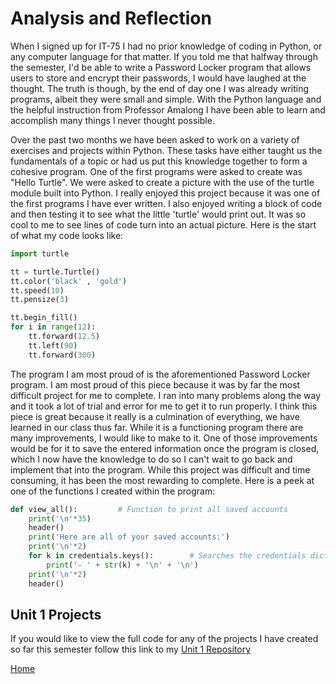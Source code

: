 # Analysis and Reflection

  When I signed up for IT-75 I had no prior knowledge of coding in Python, or any computer language for that matter. If you told me that halfway through the semester, I'd be able to write a Password Locker program that allows users to store and encrypt their passwords, I would have laughed at the thought. The truth is though, by the end of day one I was already writing programs, albeit they were small and simple. With the Python language and the helpful instruction from Professor Amalong I have been able to learn and accomplish many things I never thought possible.
  
  Over the past two months we have been asked to work on a variety of exercises and projects within Python. These tasks have either taught us the fundamentals of a topic or had us put this knowledge together to form a cohesive program. One of the first programs were asked to create was "Hello Turtle". We were asked to create a picture with the use of the turtle module built into Python. I really enjoyed this project because it was one of the first programs I have ever written. I also enjoyed writing a block of code and then testing it to see what the little 'turtle' would print out. It was so cool to me to see lines of code turn into an actual picture. 
  Here is the start of what my code looks like: 

```python
import turtle

tt = turtle.Turtle()
tt.color('black' , 'gold')
tt.speed(10)
tt.pensize(3)

tt.begin_fill()
for i in range(12):
    tt.forward(12.5)
    tt.left(90)
    tt.forward(300)
```

  The program I am most proud of is the aforementioned Password Locker program. I am most proud of this piece because it was by far the most difficult project for me to complete. I ran into many problems along the way and it took a lot of trial and error for me to get it to run properly. I think this piece is great because it really is a culmination of everything, we have learned in our class thus far. While it is a functioning program there are many improvements, I would like to make to it. One of those improvements would be for it to save the entered information once the program is closed, which I now have the knowledge to do so I can't wait to go back and implement that into the program. While this project was difficult and time consuming, it has been the most rewarding to complete. 
  Here is a peek at one of the functions I created within the program:
  
```python
def view_all():         # Function to print all saved accounts
    print('\n'*35)
    header()
    print('Here are all of your saved accounts:')
    print('\n'*2)
    for k in credentials.keys():        # Searches the credentials dictionary and prints only the keys (accounts)
        print('- ' + str(k) + '\n' + '\n')
    print('\n'*2)
    header()
```

## Unit 1 Projects

  If you would like to view the full code for any of the projects I have created so far this semester follow this link to my [Unit 1 Repository](https://github.com/nwendel16/Fundamentals-of-Programming-in-Python)


[Home](https://nwendel16.github.io/portfolio)

